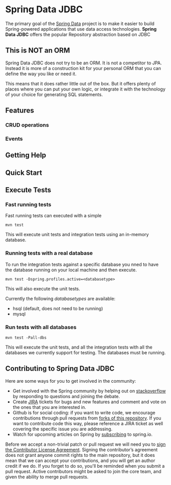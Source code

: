
# Spring Data JDBC 

The primary goal of the [Spring Data](http://projects.spring.io/spring-data) project is to make it easier to build Spring-powered applications that use data access technologies. **Spring Data JDBC** offers the popular Repository abstraction based on JDBC

## This is NOT an ORM

Spring Data JDBC does not try to be an ORM. It is not a competitor to JPA. Instead it is more of a construction kit for your personal ORM that you can define the way you like or need it.

This means that it does rather little out of the box. But it offers plenty of places where you can put your own logic, or integrate it with the technology of your choice for generating SQL statements.

## Features ##

### CRUD operations 

### Events

## Getting Help ##

## Quick Start ##

## Execute Tests ##

### Fast running tests

Fast running tests can executed with a simple 

    mvn test

This will execute unit tests and integration tests using an in-memory database.

### Running tests with a real database

To run the integration tests against a specific database you nned to have the database running on your local machine and then execute.

    mvn test -Dspring.profiles.active=<databasetype>

This will also execute the unit tests.

Currently the following *databasetypes* are available:

* hsql (default, does not need to be running)
* mysql

### Run tests with all databases

    mvn test -Pall-dbs

This will execute the unit tests, and all the integration tests with all the databases we currently support for testing. The databases must be running.

## Contributing to Spring Data JDBC ##

Here are some ways for you to get involved in the community:

* Get involved with the Spring community by helping out on [stackoverflow](http://stackoverflow.com/questions/tagged/spring-data-jdbc) by responding to questions and joining the debate.
* Create [JIRA](https://jira.spring.io/browse/DATAJDBC) tickets for bugs and new features and comment and vote on the ones that you are interested in.  
* Github is for social coding: if you want to write code, we encourage contributions through pull requests from [forks of this repository](http://help.github.com/forking/). If you want to contribute code this way, please reference a JIRA ticket as well covering the specific issue you are addressing.
* Watch for upcoming articles on Spring by [subscribing](http://spring.io/blog) to spring.io.

Before we accept a non-trivial patch or pull request we will need you to [sign the Contributor License Agreement](https://cla.pivotal.io/sign/spring). Signing the contributor’s agreement does not grant anyone commit rights to the main repository, but it does mean that we can accept your contributions, and you will get an author credit if we do. If you forget to do so, you'll be reminded when you submit a pull request. Active contributors might be asked to join the core team, and given the ability to merge pull requests.